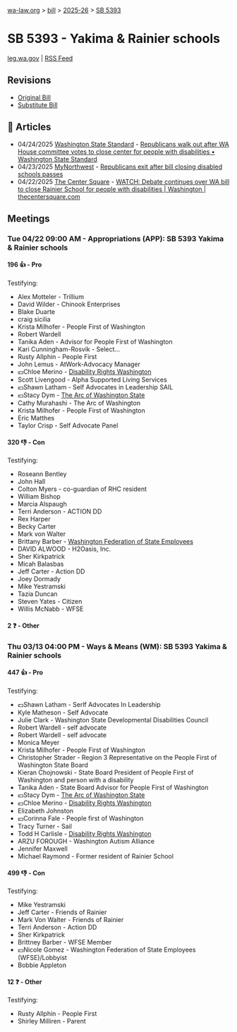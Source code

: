 [wa-law.org](/) > [bill](/bill/) > [2025-26](/bill/2025-26/) > [SB 5393](/bill/2025-26/sb/5393/)

# SB 5393 - Yakima & Rainier schools
[leg.wa.gov](https://app.leg.wa.gov/billsummary?BillNumber=5393&Year=2025&Initiative=false) | [RSS Feed](./rss.xml)

## Revisions
* [Original Bill](1/)
* [Substitute Bill](S/)

## 📰 Articles
* 04/24/2025 [Washington State Standard](/org/washington_state_standard/) - [Republicans walk out after WA House committee votes to close center for people with disabilities • Washington State Standard](https://washingtonstatestandard.com/2025/04/23/republicans-walk-out-after-wa-house-committee-votes-to-close-center-for-people-with-disabilities/#:~:text=Senate%20Bill%205393)
* 04/23/2025 [MyNorthwest](/org/mynorthwest/) - [Republicans exit after bill closing disabled schools passes](https://mynorthwest.com/mynorthwest-politics/republicans-walk-out/4079296#:~:text=Senate%20Bill%205393)
* 04/22/2025 [The Center Square](/org/the_center_square/) - [WATCH: Debate continues over WA bill to close Rainier School for people with disabilities | Washington | thecentersquare.com](https://www.thecentersquare.com/washington/article_4db1c3ea-75d1-4f07-8692-081a3693c949.html#:~:text=Substitute%20Senate%20Bill%205393)

## Meetings
### Tue 04/22 09:00 AM - Appropriations (APP): SB 5393 Yakima & Rainier schools
#### 196 👍 - Pro
Testifying:
* Alex Motteler - Trillium
* David Wilder - Chinook Enterprises
* Blake Duarte
* craig sicilia
* Krista Milhofer - People First of Washington
* Robert Wardell
* Tanika Aden - Advisor for People First of Washington
* Kari Cunningham-Rosvik - Select...
* Rusty Allphin - People First
* John Lemus - AtWork-Advocacy Manager
* 💵Chloe Merino - [Disability Rights Washington](/org/disability_rights_washington/)
* Scott Livengood - Alpha Supported Living Services
* 💵Shawn Latham - Self Advocates in Leadership SAIL
* 💵Stacy Dym - [The Arc of Washington State](/org/the_arc_of_washington_state/)
* Cathy Murahashi - The Arc of Washington
* Krista Milhofer - People First of Washington
* Eric Matthes
* Taylor Crisp - Self Advocate Panel

#### 320 👎 - Con
Testifying:
* Roseann Bentley
* John Hall
* Colton Myers - co-guardian of RHC resident
* William Bishop
* Marcia Alspaugh
* Terri Anderson - ACTION DD
* Rex Harper
* Becky Carter
* Mark von Walter
* Brittany Barber - [Washington Federation of State Employees](/org/washington_federation_of_state_employees/)
* DAVID ALWOOD - H2Oasis, Inc.
* Sher Kirkpatrick
* Micah Balasbas
* Jeff Carter - Action DD
* Joey Dormady
* Mike Yestramski
* Tazia Duncan
* Steven Yates - Citizen
* Willis McNabb - WFSE

#### 2 ❓ - Other

### Thu 03/13 04:00 PM - Ways & Means (WM): SB 5393 Yakima & Rainier schools
#### 447 👍 - Pro
Testifying:
* 💵Shawn Latham - Serlf Advocates In Leadership
* Kyle Matheson - Self Advocate
* Julie Clark - Washington State Developmental Disabilities Council
* Robert Wardell - self advocate
* Robert Wardell - self advocate
* Monica Meyer
* Krista Milhofer - People First of Washington
* Christopher Strader - Region 3 Representative on the People First of Washington State Board
* Kieran Chojnowski - State Board President of People First of Washington and person with a disability
* Tanika Aden - State Board Advisor for People First of Washington
* 💵Stacy Dym - [The Arc of Washington State](/org/the_arc_of_washington_state/)
* 💵Chloe Merino - [Disability Rights Washington](/org/disability_rights_washington/)
* Elizabeth Johnston
* 💵Corinna Fale - People first of Washington
* Tracy Turner - Sail
* Todd H Carlisle - [Disability Rights Washington](/org/disability_rights_washington/)
* ARZU FOROUGH - Washington Autism Alliance
* Jennifer Maxwell
* Michael Raymond - Former resident of Rainier School

#### 499 👎 - Con
Testifying:
* Mike Yestramski
* Jeff Carter - Friends of Rainier
* Mark Von Walter - Friends of Rainier
* Terri Anderson - Action DD
* Sher Kirkpatrick
* Brittney Barber - WFSE Member
* 💵Nicole Gomez - Washington Federation of State Employees (WFSE)/Lobbyist
* Bobbie Appleton

#### 12 ❓ - Other
Testifying:
* Rusty Allphin - People First
* Shirley Milliren - Parent
